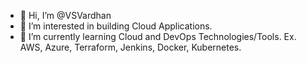 - 👋 Hi, I’m @VSVardhan
- 👀 I’m interested in building Cloud Applications.
- 🌱 I’m currently learning Cloud and DevOps Technologies/Tools. Ex. AWS, Azure, Terraform, Jenkins, Docker, Kubernetes.


